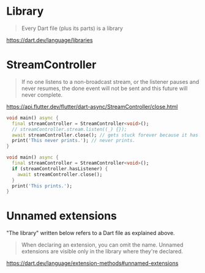 # Library
> Every Dart file (plus its parts) is a library

https://dart.dev/language/libraries

# StreamController
> If no one listens to a non-broadcast stream, or the listener pauses and never resumes, the done event will not be sent and this future will never complete.

https://api.flutter.dev/flutter/dart-async/StreamController/close.html

```dart
void main() async {
  final streamController = StreamController<void>();
  // streamController.stream.listen((_) {});
  await streamController.close(); // gets stuck forever because it has no listeners.
  print('This never prints.'); // never prints.
}
```
```dart
void main() async {
  final streamController = StreamController<void>();
  if (streamController.hasListener) {
    await streamController.close();
  }
  print('This prints.');
}
```

# Unnamed extensions 
"The library" written below refers to a Dart file as explained above.
> When declaring an extension, you can omit the name. Unnamed extensions are visible only in the library where they're declared.

https://dart.dev/language/extension-methods#unnamed-extensions
